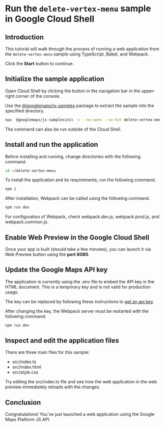 # Run the `delete-vertex-menu` sample in Google Cloud Shell

<walkthrough-tutorial-duration duration="10"/>

## Introduction

This tutorial will walk through the process of running a web application from
the `delete-vertex-menu` sample using TypeScript, Babel, and Webpack.

Click the **Start** button to continue.

## Initialize the sample application

Open Cloud Shell by clicking the
<walkthrough-cloud-shell-icon></walkthrough-cloud-shell-icon> button in the
navigation bar in the upper-right corner of the console.

Use the [@googlemaps/js-samples](https://www.npmjs.com/package/@googlemaps/js-samples) package to 
extract the sample into the specified directory.

```bash
npx  @googlemaps/js-samplesinit -v --no-open --no-hot delete-vertex-menu ~/delete-vertex-menu
```

The command can also be run outside of the Cloud Shell.

## Install and run the application

Before installing and running, change directories with the following command.

```bash
cd ~/delete-vertex-menu
```

To install the application and its requirements, run the following command.

```bash
npm i
```

After installation, Webpack can be called using the following command.

```bash
npm run dev
```

For configuration of Webpack, check
<walkthrough-editor-open-file filePath="delete-vertex-menu/webpack.dev.js">webpack.dev.js</walkthrough-editor-open-file>,
<walkthrough-editor-open-file filePath="delete-vertex-menu/webpack.prod.js">webpack.prod.js</walkthrough-editor-open-file>,
and
<walkthrough-editor-open-file filePath="delete-vertex-menu/webpack.common.js">webpack.common.js</walkthrough-editor-open-file>.

## Enable Web Preview in the Google Cloud Shell

Once your app is built (should take a few minutes), you can launch it via
<walkthrough-spotlight-pointer target="cloudshell" spotlightId="devshell-web-preview-button">Web
Preview button</walkthrough-spotlight-pointer> using the **port 8080**.

## Update the Google Maps API key

The application is currently using the
<walkthrough-editor-open-file filePath="delete-vertex-menu/.env">.env</walkthrough-editor-open-file>
file to embed the API key in the HTML document. This is a temporary key and is
not valid for production usage.

The key can be replaced by following these instructions to
[get an api key](https://developers.google.com/maps/documentation/javascript/get-api-key).

After changing the key, the Webpack server must be restarted with the following
command:

```bash
npm run dev
```

## Inspect and edit the application files

There are three main files for this sample:

*   <walkthrough-editor-open-file filePath="delete-vertex-menu/src/index.ts">src/index.ts</walkthrough-editor-open-file>
*   <walkthrough-editor-open-file filePath="delete-vertex-menu/src/index.html">src/index.html</walkthrough-editor-open-file>
*   <walkthrough-editor-open-file filePath="delete-vertex-menu/src/style.css">src/style.css</walkthrough-editor-open-file>

Try editing the <walkthrough-editor-open-file filePath="delete-vertex-menu/src/index.ts">src/index.ts</walkthrough-editor-open-file> file and see how the web application in the web preview immediately reloads with the changes.

## Conclusion

<walkthrough-conclusion-trophy></walkthrough-conclusion-trophy>

Congratulations! You've just launched a web application using the Google Maps
Platform JS API.
